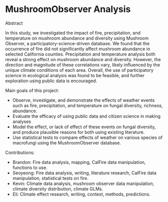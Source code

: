 # MushroomObserver Analysis

Abstract

In this study, we investigated the impact of fire, precipitation, and temperature on mushroom abundance and diversity using Mushroom Observer, a participatory-science-driven database. We found that the occurrence of fire did not significantly affect mushroom abundance in selected California counties. Precipitation and temperature analysis both reveal a strong effect on mushroom abundance and diversity. However, the direction and magnitude of these correlations vary, likely influenced by the unique climate conditions of each area. Overall, the use of participatory science in ecological analysis was found to be feasible, and further exploration using public data is encouraged.

Main goals of this project:

- Observe, investigate, and demonstrate the effects of weather events such as fire, precipitation, and temperature on fungal diversity, richness, abundance.
- Evaluate the efficacy of using public data and citizen science in making analyses
- Model the effect, or lack of effect of these events on fungal diversity, and produce plausible reasons for both using existing literature.
- Use statistical tests to compare effects of weather on various species of macrofungi using the MushroomObserver database.

Contributions:

- Brandon: Fire data analysis, mapping, CalFire data manipulation, functions to use.
- Seoyeong: Fire data analysis, writing, literature research, CalFire data manipulation, statistical tests on fire.
- Kevin: Climate data analysis, mushroom observer data manipulation, climate diversity distribution, climate GLMs.
- Eli: Climate effect research, writing, context, methods, predictions.
